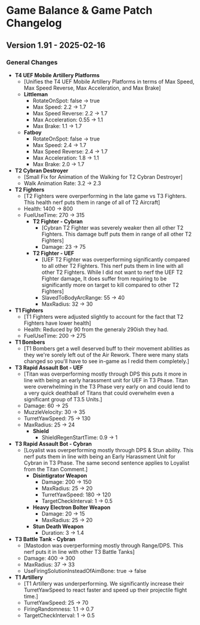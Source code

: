 # Game Balance & Game Patch Changelog

## Version 1.91 - 2025-02-16
### General Changes
- **T4 UEF Mobile Artillery Platforms**
    - [Unifies the T4 UEF Mobile Artillery Platforms in terms of Max Speed, Max Speed Reverse, Max Acceleration, and Max Brake]
    - **Littleman**
        - RotateOnSpot: false -> true
        - Max Speed: 2.2 -> 1.7
        - Max Speed Reverse: 2.2 -> 1.7
        - Max Acceleration: 0.55 -> 1.1
        - Max Brake: 1.1 -> 1.7
    - **Fatboy**
        - RotateOnSpot: false -> true
        - Max Speed: 2.4 -> 1.7
        - Max Speed Reverse: 2.4 -> 1.7
        - Max Acceleration: 1.8 -> 1.1
        - Max Brake: 2.0 -> 1.7
- **T2 Cybran Destroyer**
    - [Small Fix for Animation of the Walking for T2 Cybran Destroyer]
    - Walk Animation Rate: 3.2 -> 2.3
- **T2 Fighters**
    - [T2 Fighters were overperforming in the late game vs T3 Fighters. This health nerf puts them in range of all of T2 Aircraft]
    - Health: 1400 -> 800
    - FuelUseTime: 270 -> 315
      - **T2 Fighter - Cybran**
        - [Cybran T2 Fighter was severely weaker then all other T2 Fighters. This damage buff puts them in range of all other T2 Fighters]
        - Damage: 23 -> 75
      - **T2 Fighter - UEF**
        - [UEF T2 Fighter was overperforming significantly compared to all other T2 Fighters. This nerf puts them in line with all other T2 Fighters.
        While I did not want to nerf the UEF T2 Fighter damage, It does suffer from requiring to be significantly more on target to kill compared to other T2 Fighters]
        - SlavedToBodyArcRange: 55 -> 40
        - MaxRadius: 32 -> 30
- **T1 Fighters**
    - [T1 Fighters were adjusted slightly to account for the fact that T2 Fighters have lower health]
    - Health: Reduced by 90 from the generaly 290ish they had.
    - FuelUseTime: 200 -> 275
- **T1 Bombers**
    - [T1 Bombers get a well deserved buff to their movement abilities as they we're sorely left out of the Air Rework.
    There were many stats changed so you'll have to see in-game as I redid them completely.]
- **T3 Rapid Assault Bot - UEF**
    - [Titan was overperforming mostly through DPS this puts it more in line with being an early harassment unit for UEF in T3 Phase.
    Titan were overwhelming in the T3 Phase very early on and could lend to a very quick deathball of Titans that could overwhelm even a significant group of T3.5 Units.]
    - Damage: 60 -> 25
    - MuzzleVelocity: 30 -> 35
    - TurretYawSpeed: 75 -> 130
    - MaxRadius: 25 -> 24
      - **Shield**
        - ShieldRegenStartTime: 0.9 -> 1
- **T3 Rapid Assault Bot - Cybran**
    - [Loyalist was overperforming mostly through DPS & Stun ability. This nerf puts them in line with being an Early Harassment Unit for Cybran in T3 Phase. The same second sentence applies to Loyalist from the Titan Comment.]
      - **Disintigrator Weapon**
        - Damage: 200 -> 150
        - MaxRadius: 25 -> 20
        - TurretYawSpeed: 180 -> 120
        - TargetCheckInterval: 1 -> 0.5
      - **Heavy Electron Bolter Weapon**
        - Damage: 20 -> 15
        - MaxRadius: 25 -> 20
      - **Stun Death Weapon**
        - Duration: 3 -> 1.4
- **T3 Battle Tank - Cybran**
    - [Mastodon was overperforming mostly through Range/DPS. This nerf puts it in line with other T3 Battle Tanks]
    - Damage: 400 -> 300
    - MaxRadius: 37 -> 33
    - UseFiringSolutionInsteadOfAimBone: true -> false
- **T1 Artillery**
    - [T1 Artillery was underperforming. We significantly increase their TurretYawSpeed to react faster and speed up their projectile flight time.]
    - TurretYawSpeed: 25 -> 70
    - FiringRandomness: 1.1 -> 0.7
    - TargetCheckInterval: 1 -> 0.5
    
    
